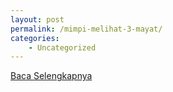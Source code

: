 ```yaml
---
layout: post
permalink: /mimpi-melihat-3-mayat/
categories:
    - Uncategorized
---
```


[Baca Selengkapnya](/07)